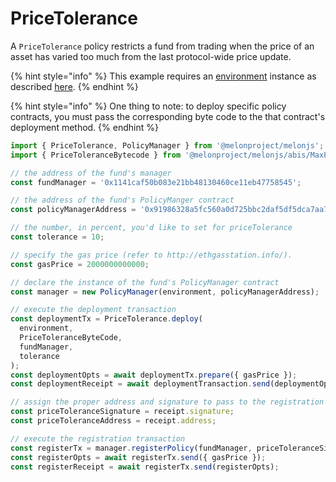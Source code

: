 # PriceTolerance

A `PriceTolerance` policy restricts a fund from trading when the price of an asset has varied too much from the last protocol-wide price update. 

{% hint style="info" %}
This example requires an [environment](../../building-blocks/environment/) instance as described [here](../../building-blocks/environment/).
{% endhint %}

{% hint style="info" %}
One thing to note: to deploy specific policy contracts, you must pass the corresponding byte code to the that contract's deployment method. 
{% endhint %}

```javascript
import { PriceTolerance, PolicyManager } from '@melonproject/melonjs';
import { PriceToleranceBytecode } from '@melonproject/melonjs/abis/MaxPositions.bin';

// the address of the fund's manager 
const fundManager = '0x1141caf50b083e21bb48130460ce11eb47758545'; 

// the address of the fund's PolicyManger contract
const policyManagerAddress = '0x91986328a5fc560a0d725bbc2daf5df5dca7aa7e'; 

// the number, in percent, you'd like to set for priceTolerance
const tolerance = 10; 

// specify the gas price (refer to http://ethgasstation.info/).
const gasPrice = 2000000000000; 

// declare the instance of the fund's PolicyManager contract
const manager = new PolicyManager(environment, policyManagerAddress);

// execute the deployment transaction
const deploymentTx = PriceTolerance.deploy(
  environment, 
  PriceToleranceByteCode, 
  fundManager, 
  tolerance
);
const deploymentOpts = await deploymentTx.prepare({ gasPrice });
const deploymentReceipt = await deploymentTransaction.send(deploymentOpts);

// assign the proper address and signature to pass to the registration transaction
const priceToleranceSignature = receipt.signature;    
const priceToleranceAddress = receipt.address;

// execute the registration transaction
const registerTx = manager.registerPolicy(fundManager, priceToleranceSignature, priceToleranceAddress)
const registerOpts = await registerTx.send({ gasPrice });
const registerReceipt = await registerTx.send(registerOpts);
```



